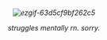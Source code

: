 <h6 align="center"> 

![ezgif-63d5cf9bf262c5](https://github.com/user-attachments/assets/fbb0c311-89c4-4f0b-a7ef-b21d1f7ed14e)

struggles mentally rn. sorry. 

</h6>
